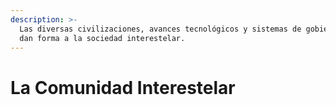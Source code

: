 ```yaml
---
description: >-
  Las diversas civilizaciones, avances tecnológicos y sistemas de gobierno que
  dan forma a la sociedad interestelar.
---
```


# La Comunidad Interestelar

